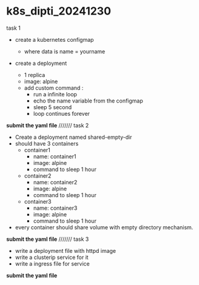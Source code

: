 # k8s_dipti_20241230
task 1
- create a kubernetes configmap
	- where data is name = yourname

- create a deployment
	- 1 replica
	- image: alpine
	- add custom command : 
		- run a infinite loop
		- echo the name variable from the configmap
		- sleep 5 second
		- loop continues forever
	
**submit the yaml file**
///////
task 2
- Create a deployment named shared-empty-dir
- should have 3 containers
	- container1
		- name: container1
		- image: alpine
		- command to sleep 1 hour
	- container2
		- name: container2
		- image: alpine
		- command to sleep 1 hour
	- container3
		- name: container3
		- image: alpine
		- command to sleep 1 hour
- every container should share volume with empty directory mechanism.

**submit the yaml file**
///////
task 3
- write a deployment file with httpd image
- write a clusterip service for it
- write a ingress file for service

**submit the yaml file**
